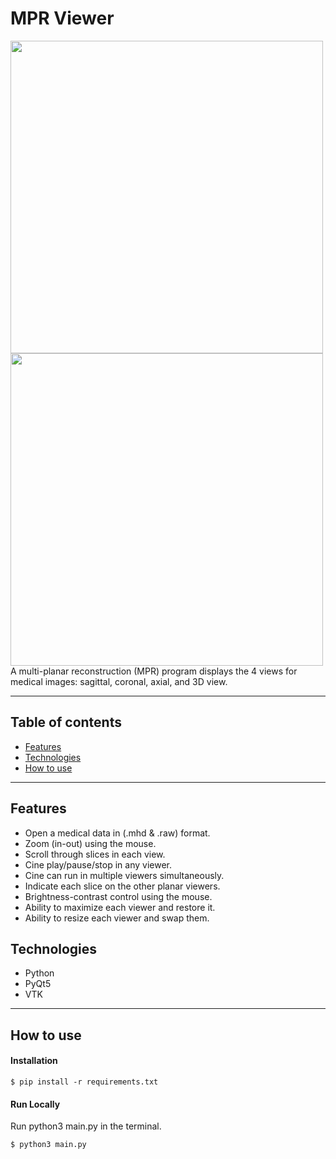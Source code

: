 # MPR Viewer
<img src="https://github.com/user-attachments/assets/3e606e68-24dd-4f9c-b3b3-0e10bf4532d7" width="500" />
<img src="https://github.com/user-attachments/assets/0b89d867-3df1-42f4-9bd1-c251da12e808" width="500" />
A multi-planar reconstruction (MPR) program displays the 4 views for medical images: sagittal, coronal, axial, and 3D view.

---
## Table of contents
- [Features](#features)
- [Technologies](#technologies)
- [How to use](#how-to-use)

---

## Features
- Open a medical data in (.mhd & .raw) format.
- Zoom (in-out) using the mouse.
- Scroll through slices in each view.
- Cine play/pause/stop in any viewer.
- Cine can run in multiple viewers simultaneously.
- Indicate each slice on the other planar viewers.
- Brightness-contrast control using the mouse.
- Ability to maximize each viewer and restore it.
- Ability to resize each viewer and swap them.

## Technologies
- Python
- PyQt5
- VTK

---

## How to use
#### Installation
```Terminal
$ pip install -r requirements.txt
```
#### Run Locally
Run python3 main.py in the terminal.
```Terminal
$ python3 main.py
```
